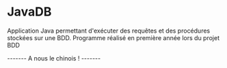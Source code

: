 # JavaDB
Application Java permettant d'exécuter des requêtes et des procédures stockées sur une BDD.
Programme réalisé en première année lors du projet BDD



------- A nous le chinois ! -------
